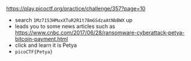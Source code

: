 https://play.picoctf.org/practice/challenge/357?page=10

- search `1Mz7153HMuxXTuR2R1t78mGSdzaAtNbBWX` up
- leads you to some news articles such as https://www.cnbc.com/2017/06/28/ransomware-cyberattack-petya-bitcoin-payment.html
- click and learn it is Petya
- `picoCTF{Petya}`